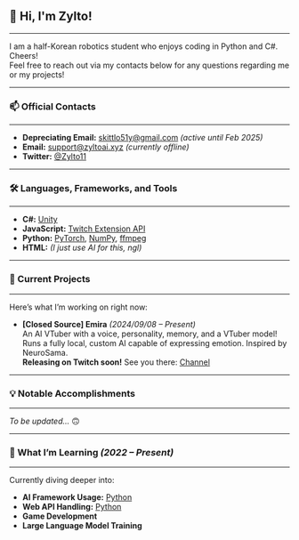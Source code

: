 ## 👋 Hi, I'm Zylto!  
---
I am a half-Korean robotics student who enjoys coding in Python and C#. Cheers!  
Feel free to reach out via my contacts below for any questions regarding me or my projects!
___

### 📫 Official Contacts 

___
- **Depreciating Email:** skittlo51y@gmail.com *(active until Feb 2025)*  
- **Email:** support@zyltoai.xyz *(currently offline)*  
- **Twitter:** [@Zylto11](https://twitter.com/Zylto11)  
___

### 🛠️ Languages, Frameworks, and Tools  

___
- **C#:** [Unity](https://unity.com) 
- **JavaScript:** [Twitch Extension API](https://github.com/TwitchLib/TwitchLib) 
- **Python:** [PyTorch](https://pytorch.org), [NumPy](https://numpy.org), [ffmpeg](https://www.ffmpeg.org)  
- **HTML:** *(I just use AI for this, ngl)*  
___

### 🚀 Current Projects 

___
Here’s what I’m working on right now:  
- **[Closed Source] Emira** *(2024/09/08 – Present)*  
  An AI VTuber with a voice, personality, memory, and a VTuber model! Runs a fully local, custom AI capable of expressing emotion. Inspired by NeuroSama.  
  **Releasing on Twitch soon!** See you there: [Channel](twitch.tv/zylto11) 
___

### 💡 Notable Accomplishments  

___
*To be updated...* 🙃  
___

### 🌱 What I’m Learning *(2022 – Present)*  

___
Currently diving deeper into:  
- **AI Framework Usage:** [Python](www.python.org)  
- **Web API Handling:** [Python](www.python.org)  
- **Game Development**  
- **Large Language Model Training**  



